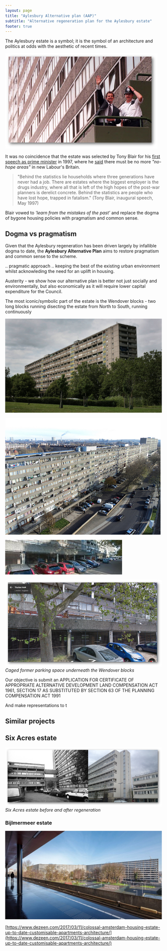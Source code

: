 ```yaml
---
layout: page
title: "Aylesbury Alternative plan (AAP)"
subtitle: "Alternative regeneration plan for the Aylesbury estate"
footer: true
---
```

The Aylesbury estate is a symbol; it is the symbol of an architecture and politics at odds with the aesthetic of recent times.

![](/img/blairaylesbury.jpg)

It was no coincidence that the estate was selected by Tony Blair for his [first speech as prime minister](http://www.independent.co.uk/news/blairs-pledge-to-the-dark-estates-1253883.html) in 1997, where he [said](http://www.bbc.co.uk/news/special/politics97/news/06/0602/blair.shtml) there must be no more _"no-hope areas"_ in new Labour's Britain. 

>"Behind the statistics lie households where three generations have never had a job. There are estates where the biggest employer is the drugs industry, where all that is left of the high hopes of the post-war planners is derelict concrete. Behind the statistics are people who have lost hope, trapped in fatalism." (Tony Blair, inaugural speech, May 1997) 

Blair vowed to _'learn from the mistakes of the past'_ and replace the dogma of bygone housing policies with pragmatism and common sense. 

## Dogma vs pragmatism
Given that the Aylesbury regeneration has been driven largely by infallible dogma to date, the __Aylesbury Alternative Plan__ aims to restore pragmatism and common sense to the scheme.

 .. pragmatic approach .. keeping the best of the existing urban environment whilst acknowleding the need for an uplift in housing.

Austerity - we show how our alternative plan is better not just socially and environmentally, but also economically as it will require lower capital expenditure for the Council. 

The most iconic/symbolic part of the estate is the Wendover blocks - two long blocks running disecting the estate from North to South, running continuously

![](/img/wendover.jpg)

![](/img/wendover2.jpg)

![](/img/wendoverparking.jpg)

![](/img/aylesburyparkingspace.png)
*Caged former parking space underneath the Wendover blocks*

Our objective is submit an APPLICATION FOR CERTIFICATE OF APPROPRIATE ALTERNATIVE DEVELOPMENT
LAND COMPENSATION ACT 1961, SECTION 17 AS SUBSTITUTED BY SECTION 63 OF 
THE PLANNING COMPENSATION ACT 1991

And make representations to t

## Similar projects

## Six Acres estate

![](/img/sixacresbeforeafter.jpg) 
*Six Acres estate before and after regeneration*

### Bijlmermeer estate

![](/img/biljmeer.jpg)

[https://www.dezeen.com/2017/03/11/colossal-amsterdam-housing-estate-up-to-date-customisable-apartments-architecture/](https://www.dezeen.com/2017/03/11/colossal-amsterdam-housing-estate-up-to-date-customisable-apartments-architecture/)
